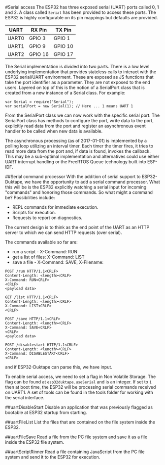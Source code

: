 #Serial access
The ESP32 has three exposed serial (UART) ports called 0, 1 and 2.  A class called `Serial` has been provided to access these ports.
The ESP32 is highly configurable on its pin mappings but defaults are provided.

| UART  | RX Pin  | TX Pin  |
|-------|---------|---------|
| UART0 | GPIO 3  | GPIO 1  |
| UART1 | GPIO 9  | GPIO 10 |
| UART2 | GPIO 16 | GPIO 17 |

The Serial implementation is divided into two parts.  There is a low level underlying implementation
that provides stateless calls to interact with the ESP32 serial/UART environment.  These are exposed
as JS functions that take the port identifier as a parameter.  They are not exposed to the end users.
Layered on top of this is the notion of a SerialPort class that is created from a new instance of a
Serial class.  For example:

```
var Serial = require("Serial");
var serialPort = new Serial(1); // Here ... 1 means UART 1
```

From the SerialPort class we can now work with the specific serial port.  The SerialPort class
has methods to configure the port, write data to the port, explicitly read data from the port and
register an asynchronous event handler to be called when new data is available.

The asynchronous processing (as of 2017-01-01) is implemented by a polling loop utilizing an interval
timer.  Each timer the timer fires, it tries to read more data from the port and, if data is found,
invokes the callback.  This may be a sub-optimal implementation and alternatives could use either
UART interrupt handling or the FreeRTOS Queue technology built into ESP-IDF.

##Serial command processor
With the addition of serial support to ESP32-Duktape, we have the opportunity to add a serial command
processor.  What this will be is the ESP32 explicitly watching a serial input for incoming "commands"
and honoring those commands.  So what might a command be?  Possibilities include:

* REPL commands for immediate execution.
* Scripts for execution.
* Requests to report on diagnostics.

The current design is to think as the end point of the UART as an HTTP server to which we can send HTTP
requests (over serial).

The commands available so far are:

* run a script - X-Command: RUN
* get a list of files: X-Command: LIST
* save a file - X-Command: SAVE, X-Filename: <filename>


```
POST /run HTTP/1.1<CRLF>
Content-Length: <length><CRLF>
X-Command: RUN<CRLF>
<CRLF>
<payload data>
```

```
GET /list HTTP/1.1<CRLF>
Content-Length: <length><CRLF>
X-Command: LIST<CRLF>
<CRLF>
```

```
POST /save HTTP/1.1<CRLF>
Content-Length: <length><CRLF>
X-Command: SAVE<CRLF>
<CRLF>
<payload data>
```

```
POST /disablestart HTTP/1.1<CRLF>
Content-Length: <length><CRLF>
X-Command: DISABLESTART<CRLF>
<CRLF>
```

and if ESP32-Duktape can parse this, we have input.

To enable serial access, we need to set a flag in Non Volatile Storage.  The flag can be found at
`esp32duktape.useSerial` and is an integer.  If set to `1` then at boot time, the ESP32 will be processing serial
commands received on UART1.  A set of tools can be found in the tools folder for working with the serial interface.

##uartDisableStart
Disable an application that was previously flagged as bootable at ESP32 startup from starting.

##uartFileList
List the files that are contained on the file system inside the ESP32.

##uartFileSave
Read a file from the PC file system and save it as a file inside the ESP32 file system.

##uartScriptRinner
Read a file containing JavaScript from the PC file system and send it to the ESP32 for execution.
